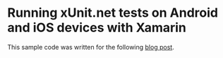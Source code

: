 # Running xUnit.net tests on Android and iOS devices with Xamarin

This sample code was written for the following [blog post](http://mallibone.com/post/run-xunit-tests-on-android-ios-and-windows).
